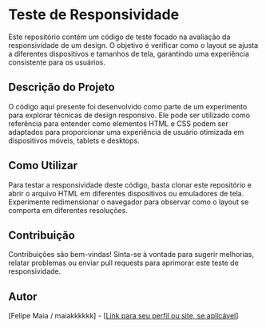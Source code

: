 # Teste de Responsividade

Este repositório contém um código de teste focado na avaliação da responsividade de um design. O objetivo é verificar como o layout se ajusta a diferentes dispositivos e tamanhos de tela, garantindo uma experiência consistente para os usuários.

## Descrição do Projeto

O código aqui presente foi desenvolvido como parte de um experimento para explorar técnicas de design responsivo. Ele pode ser utilizado como referência para entender como elementos HTML e CSS podem ser adaptados para proporcionar uma experiência de usuário otimizada em dispositivos móveis, tablets e desktops.

## Como Utilizar

Para testar a responsividade deste código, basta clonar este repositório e abrir o arquivo HTML em diferentes dispositivos ou emuladores de tela. Experimente redimensionar o navegador para observar como o layout se comporta em diferentes resoluções.

## Contribuição

Contribuições são bem-vindas! Sinta-se à vontade para sugerir melhorias, relatar problemas ou enviar pull requests para aprimorar este teste de responsividade.

## Autor

[Felipe Maia / maiakkkkkk] - [[Link para seu perfil ou site, se aplicável](https://www.linkedin.com/in/felipemaiar/)]

